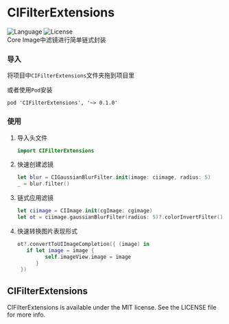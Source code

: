# CIFilterExtensions

![Language](https://img.shields.io/badge/language-swift-orange.svg)
![License](https://img.shields.io/badge/license-MIT-blue.svg)  
Core Image中滤镜进行简单链式封装

### 导入
将项目中`CIFilterExtensions`文件夹拖到项目里   

或者使用`Pod`安装

	pod 'CIFilterExtensions', '~> 0.1.0'
	
### 使用
1. 导入头文件

	```swift
	import CIFilterExtensions
	```
	
2. 快速创建滤镜

	```swift
	let blur = CIGaussianBlurFilter.init(image: ciimage, radius: 5)
   _ = blur.filter()
	```
	
3. 链式应用滤镜

	```swift
   let ciimage = CIImage.init(cgImage: cgimage)
   let ot = ciimage.gaussianBlurFilter(radius: 5)?.colorInvertFilter()
	```
	
4. 快速转换图片表现形式

	```swift
   ot?.convertToUIImageCompletion({ (image) in
       if let image = image {
             self.imageView.image = image
          }
     })
	```
	

## CIFilterExtensions
CIFilterExtensions is available under the MIT license. See the LICENSE file for more info.
	